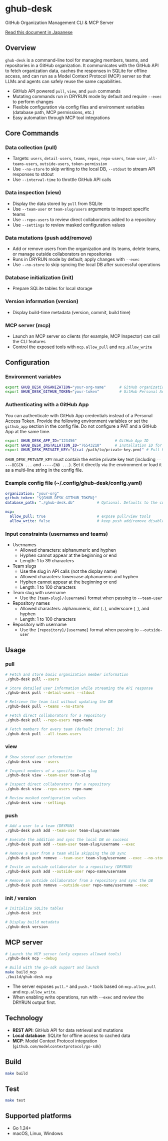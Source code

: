 # ghub-desk

GitHub Organization Management CLI & MCP Server

[Read this document in Japanese](README.ja.md)

## Overview

`ghub-desk` is a command-line tool for managing members, teams, and repositories in a GitHub organization. It communicates with the GitHub API to fetch organization data, caches the responses in SQLite for offline access, and can run as a Model Context Protocol (MCP) server so that LLMs and agents can safely reuse the same capabilities.

- GitHub API powered `pull`, `view`, and `push` commands
- Mutating commands run in DRYRUN mode by default and require `--exec` to perform changes
- Flexible configuration via config files and environment variables (database path, MCP permissions, etc.)
- Easy automation through MCP tool integrations

## Core Commands

### Data collection (pull)
- Targets: `users`, `detail-users`, `teams`, `repos`, `repo-users`, `team-user`, `all-teams-users`, `outside-users`, `token-permission`
- Use `--no-store` to skip writing to the local DB, `--stdout` to stream API responses to stdout
- Use `--interval-time` to throttle GitHub API calls

### Data inspection (view)
- Display the data stored by `pull` from SQLite
- Use `--team-user` or `team-slug/users` arguments to inspect specific teams
- Use `--repo-users` to review direct collaborators added to a repository
- Use `--settings` to review masked configuration values

### Data mutations (push add/remove)
- Add or remove users from the organization and its teams, delete teams, or manage outside collaborators on repositories
- Runs in DRYRUN mode by default; apply changes with `--exec`
- Use `--no-store` to skip syncing the local DB after successful operations

### Database initialization (init)
- Prepare SQLite tables for local storage

### Version information (version)
- Display build-time metadata (version, commit, build time)

### MCP server (mcp)
- Launch an MCP server so clients (for example, MCP Inspector) can call the CLI features
- Control the exposed tools with `mcp.allow_pull` and `mcp.allow_write`

## Configuration

### Environment variables

```bash
export GHUB_DESK_ORGANIZATION="your-org-name"      # GitHub organization name
export GHUB_DESK_GITHUB_TOKEN="your-token"         # GitHub Personal Access Token (PAT)
```

### Authenticating with a GitHub App

You can authenticate with GitHub App credentials instead of a Personal Access Token. Provide the following environment variables or set the `github_app` section in the config file. Do not configure a PAT and a GitHub App at the same time.

```bash
export GHUB_DESK_APP_ID="123456"                 # GitHub App ID
export GHUB_DESK_INSTALLATION_ID="76543210"      # Installation ID for the target org
export GHUB_DESK_PRIVATE_KEY="$(cat /path/to/private-key.pem)" # Full PEM string
```

`GHUB_DESK_PRIVATE_KEY` must contain the entire private key text (including `-----BEGIN ...` and `-----END ...`). Set it directly via the environment or load it as a multi-line string in the config file.

### Example config file (~/.config/ghub-desk/config.yaml)

```yaml
organization: "your-org"
github_token: "${GHUB_DESK_GITHUB_TOKEN}"
database_path: "./ghub-desk.db"          # Optional. Defaults to the current directory.

mcp:
  allow_pull: true                       # expose pull/view tools
  allow_write: false                     # keep push add/remove disabled by default
```

### Input constraints (usernames and teams)

- Usernames
  - Allowed characters: alphanumeric and hyphen
  - Hyphen cannot appear at the beginning or end
  - Length: 1 to 39 characters
- Team slugs
  - Use the slug in API calls (not the display name)
  - Allowed characters: lowercase alphanumeric and hyphen
  - Hyphen cannot appear at the beginning or end
  - Length: 1 to 100 characters
- Team slug with username
  - Use the `{team-slug}/{username}` format when passing to `--team-user`
- Repository names
  - Allowed characters: alphanumeric, dot (`.`), underscore (`_`), and hyphen
  - Length: 1 to 100 characters
- Repository with username
  - Use the `{repository}/{username}` format when passing to `--outside-user`

## Usage

### pull

```bash
# Fetch and store basic organization member information
./ghub-desk pull --users

# Store detailed user information while streaming the API response
./ghub-desk pull --detail-users --stdout

# Retrieve the team list without updating the DB
./ghub-desk pull --teams --no-store

# Fetch direct collaborators for a repository
./ghub-desk pull --repo-users repo-name

# Fetch members for every team (default interval: 3s)
./ghub-desk pull --all-teams-users
```

### view

```bash
# Show stored user information
./ghub-desk view --users

# Inspect members of a specific team slug
./ghub-desk view --team-user team-slug

# Inspect direct collaborators for a repository
./ghub-desk view --repo-users repo-name

# Review masked configuration values
./ghub-desk view --settings
```

### push

```bash
# Add a user to a team (DRYRUN)
./ghub-desk push add --team-user team-slug/username

# Execute the addition and sync the local DB on success
./ghub-desk push add --team-user team-slug/username --exec

# Remove a user from a team while skipping the DB sync
./ghub-desk push remove --team-user team-slug/username --exec --no-store

# Invite an outside collaborator to a repository (DRYRUN)
./ghub-desk push add --outside-user repo-name/username

# Remove an outside collaborator from a repository and sync the DB
./ghub-desk push remove --outside-user repo-name/username --exec
```

### init / version

```bash
# Initialize SQLite tables
./ghub-desk init

# Display build metadata
./ghub-desk version
```

## MCP server

```bash
# Launch the MCP server (only exposes allowed tools)
./ghub-desk mcp --debug

# Build with the go-sdk support and launch
make build_mcp
./build/ghub-desk mcp
```

- The server exposes `pull.*` and `push.*` tools based on `mcp.allow_pull` and `mcp.allow_write`.
- When enabling write operations, run with `--exec` and review the DRYRUN output first.

## Technology

- **REST API**: GitHub API for data retrieval and mutations
- **Local database**: SQLite for offline access to cached data
- **MCP**: Model Context Protocol integration (`github.com/modelcontextprotocol/go-sdk`)

## Build

```bash
make build
```

## Test

```bash
make test
```

## Supported platforms

- Go 1.24+
- macOS, Linux, Windows
